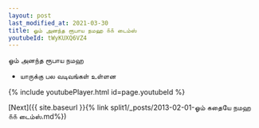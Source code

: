 ```yaml
---
layout: post
last_modified_at: 2021-03-30
title: ஓம் அனந்த ரூபாய நமஹ ௧௧ டைம்ஸ்
youtubeId: tWyKUXQ6VZ4
---
```

 
 
 ஓம் அனந்த ரூபாய நமஹ  
 
 -  யாருக்கு பல வடிவங்கள் உள்ளன 
 
  
 
  
 
 
 
 
 
 


{% include youtubePlayer.html id=page.youtubeId %}
 
[Next]({{ site.baseurl }}{% link  split1/_posts/2013-02-01-ஓம் கதையே நமஹ ௧௧ டைம்ஸ்.md%})
 
